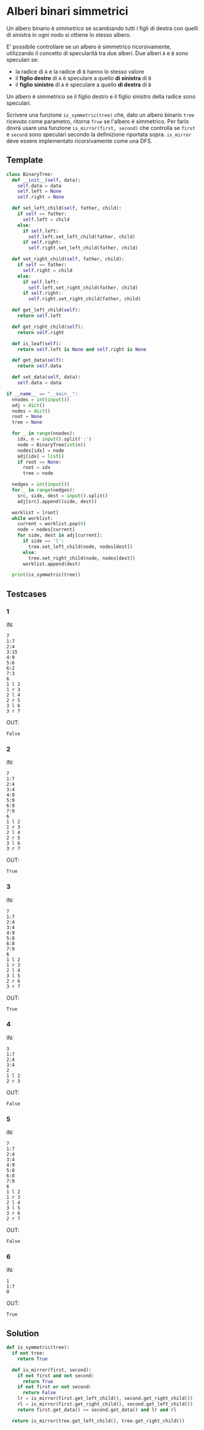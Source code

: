 # Alberi binari simmetrici

Un albero binario è *simmetrico* se scambiando tutti i figli di destra con quelli di sinistra in ogni nodo si ottiene lo stesso albero.

E' possibile controllare se un albero è simmetrico ricorsivamente, utilizzando il concetto di specularità tra due alberi. Due alberi `A` e `B` sono speculari se:

* la radice di `A` e la radice di `B` hanno lo stesso valore
* il **figlio destro** di `A` è speculare a quello **di sinistra** di `B`
* il **figlio sinistro** di `A` è speculare a quello **di destra** di `B`

Un albero è simmetrico se il figlio destro e il figlio sinistro della radice sono speculari.

Scrivere una funzione `is_symmetric(tree)` che, dato un albero binario `tree` ricevuto come parametro, ritorna `True` se l'albero è simmetrico. Per farlo dovrà usare una funzione `is_mirror(first, second)` che controlla se `first` e `second` sono speculari secondo la definizione riportata sopra. `is_mirror` deve essere implementato ricorsivamente come una DFS.

## Template

```py
class BinaryTree:
  def __init__(self, data):
    self.data = data
    self.left = None
    self.right = None

  def set_left_child(self, father, child):
    if self == father:
      self.left = child
    else:
      if self.left:
        self.left.set_left_child(father, child)
      if self.right:
        self.right.set_left_child(father, child)

  def set_right_child(self, father, child):
    if self == father:
      self.right = child
    else:
      if self.left:
        self.left.set_right_child(father, child)
      if self.right:
        self.right.set_right_child(father, child)

  def get_left_child(self):
    return self.left

  def get_right_child(self):
    return self.right

  def is_leaf(self):
    return self.left is None and self.right is None

  def get_data(self):
    return self.data

  def set_data(self, data):
    self.data = data

if __name__ == "__main__":
  nnodes = int(input())
  adj = dict()
  nodes = dict()
  root = None
  tree = None

  for _ in range(nnodes):
    idx, n = input().split(':')
    node = BinaryTree(int(n))
    nodes[idx] = node
    adj[idx] = list()
    if root == None:
      root = idx
      tree = node

  nedges = int(input())
  for _ in range(nedges):
    src, side, dest = input().split()
    adj[src].append((side, dest))

  worklist = [root]
  while worklist:
    current = worklist.pop(0)
    node = nodes[current]
    for side, dest in adj[current]:
      if side == 'l':
        tree.set_left_child(node, nodes[dest])
      else:
        tree.set_right_child(node, nodes[dest])
      worklist.append(dest)

  print(is_symmetric(tree))
```

## Testcases

### 1

IN:
```
7
1:7
2:4
3:15
4:9
5:6
6:2
7:3
6
1 l 2
1 r 3
2 l 4
2 r 5
3 l 6
3 r 7
```

OUT:
```
False
```

### 2

IN:
```
7
1:7
2:4
3:4
4:9
5:9
6:9
7:9
6
1 l 2
1 r 3
2 l 4
2 r 5
3 l 6
3 r 7
```

OUT:
```
True
```

### 3

IN:
```
7
1:7
2:4
3:4
4:9
5:8
6:8
7:9
6
1 l 2
1 r 3
2 l 4
3 l 5
2 r 6
3 r 7
```

OUT:
```
True
```

### 4

IN:
```
3
1:7
2:4
3:4
2
1 l 2
2 r 3
```

OUT:
```
False
```

### 5

IN:
```
7
1:7
2:4
3:4
4:9
5:8
6:8
7:9
6
1 l 2
1 r 3
2 l 4
3 l 5
3 r 6
2 r 7
```

OUT:
```
False
```

### 6

IN:
```
1
1:7
0
```

OUT:
```
True
```

## Solution

```py
def is_symmetric(tree):
  if not tree:
    return True

  def is_mirror(first, second):
    if not first and not second:
      return True
    if not first or not second:
      return False
    lr = is_mirror(first.get_left_child(), second.get_right_child())
    rl = is_mirror(first.get_right_child(), second.get_left_child())
    return first.get_data() == second.get_data() and lr and rl

  return is_mirror(tree.get_left_child(), tree.get_right_child())
```

